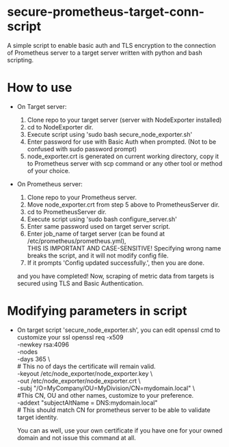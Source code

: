 # secure-prometheus-target-conn-script
A simple script to enable basic auth and TLS encryption to the connection of Prometheus server to a target server written with python and bash scripting.

# How to use
- On Target server:
  1. Clone repo to your target server  (server with NodeExporter installed)
  2. cd to NodeExporter dir.
  3. Execute script using 'sudo bash secure_node_exporter.sh'
  4. Enter password for use with Basic Auth when prompted. (Not to be confused with sudo password prompt)
  5. node_exporter.crt is generated on current working directory, copy it to Prometheus server with scp command or any other tool or method of your choice.

- On Prometheus server:
  1. Clone repo to your Prometheus server.
  2. Move node_exporter.crt from step 5 above to PrometheusServer dir.
  3. cd to PrometheusServer dir.
  4. Execute script using 'sudo bash configure_server.sh'
  5. Enter same password used on target server script.
  6. Enter job_name of target server (can be found at /etc/prometheus/prometheus.yml), <br />
     THIS IS IMPORTANT AND CASE-SENSITIVE!
     Specifying wrong name breaks the script, and it will not modify config file.
  8. If it prompts 'Config updated successfully.', then you are done.

  and you have completed!
  Now, scraping of metric data from targets is secured using TLS and Basic Authentication.

# Modifying parameters in script
  - On target script 'secure_node_exporter.sh', you can edit openssl cmd to customize your ssl
        openssl req -x509 \
        -newkey rsa:4096 \
        -nodes \
        -days 365 \ <br />     # This no of days the certificate will remain valid. <br />
        -keyout /etc/node_exporter/node_exporter.key \ <br />
        -out /etc/node_exporter/node_exporter.crt \  <br />
        -subj "/O=MyCompany/OU=MyDivision/CN=mydomain.local" \ <br />
	 #This CN, OU and other names, customize to your preference. <br />
	      -addext "subjectAltName = DNS:mydomain.local"      <br /> # This should match CN for prometheus server to be able to validate target identity. <br />

    You can as well, use your own certificate if you have one for your owned domain and not issue this command at all.
